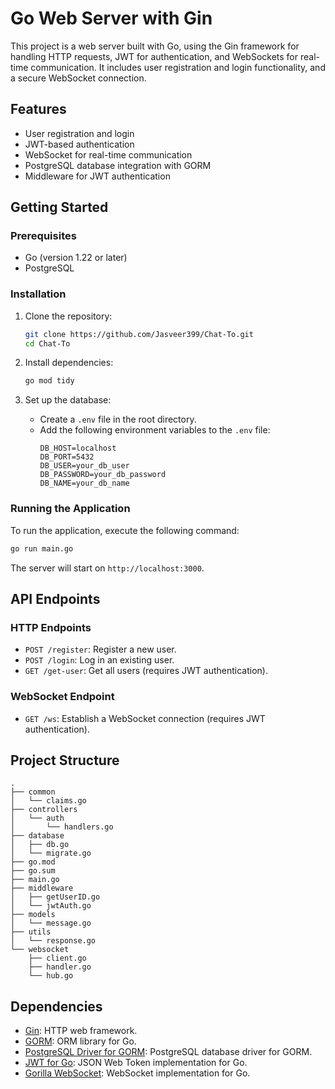 # Go Web Server with Gin

This project is a web server built with Go, using the Gin framework for handling HTTP requests, JWT for authentication, and WebSockets for real-time communication. It includes user registration and login functionality, and a secure WebSocket connection.

## Features

- User registration and login
- JWT-based authentication
- WebSocket for real-time communication
- PostgreSQL database integration with GORM
- Middleware for JWT authentication

## Getting Started

### Prerequisites

- Go (version 1.22 or later)
- PostgreSQL

### Installation

1.  Clone the repository:

    ```sh
    git clone https://github.com/Jasveer399/Chat-To.git
    cd Chat-To
    ```

2.  Install dependencies:

    ```sh
    go mod tidy
    ```

3.  Set up the database:
    - Create a `.env` file in the root directory.
    - Add the following environment variables to the `.env` file:
      ```
      DB_HOST=localhost
      DB_PORT=5432
      DB_USER=your_db_user
      DB_PASSWORD=your_db_password
      DB_NAME=your_db_name
      ```

### Running the Application

To run the application, execute the following command:

```sh
go run main.go
```

The server will start on `http://localhost:3000`.

## API Endpoints

### HTTP Endpoints

- `POST /register`: Register a new user.
- `POST /login`: Log in an existing user.
- `GET /get-user`: Get all users (requires JWT authentication).

### WebSocket Endpoint

- `GET /ws`: Establish a WebSocket connection (requires JWT authentication).

## Project Structure

```
.
├── common
│   └── claims.go
├── controllers
│   └── auth
│       └── handlers.go
├── database
│   ├── db.go
│   └── migrate.go
├── go.mod
├── go.sum
├── main.go
├── middleware
│   ├── getUserID.go
│   └── jwtAuth.go
├── models
│   └── message.go
├── utils
│   └── response.go
└── websocket
    ├── client.go
    ├── handler.go
    └── hub.go
```

## Dependencies

- [Gin](https://github.com/gin-gonic/gin): HTTP web framework.
- [GORM](https://gorm.io/): ORM library for Go.
- [PostgreSQL Driver for GORM](https://gorm.io/docs/connecting_to_the_database.html#PostgreSQL): PostgreSQL database driver for GORM.
- [JWT for Go](https://github.com/golang-jwt/jwt): JSON Web Token implementation for Go.
- [Gorilla WebSocket](https://github.com/gorilla/websocket): WebSocket implementation for Go.
